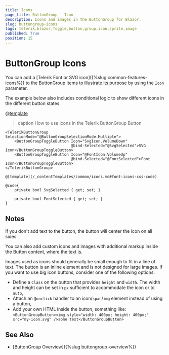 ```yaml
---
title: Icons
page_title: ButtonGroup - Icon
description: Icons and images in the ButtonGroup for Blazor.
slug: buttongroup-icons
tags: telerik,blazor,Toggle,button,group,icon,sprite,image
published: True
position: 15
---
```



# ButtonGroup Icons

You can add a [Telerik Font or SVG icon]({%slug common-features-icons%}) to the ButtonGroup items to illustrate its purpose by using the `Icon` parameter.

The example below also includes conditional logic to show different icons in the different button states.

@[template](/_contentTemplates/common/icons.md#font-icons-css-note)

>caption How to use icons in the Telerik ButtonGroup Button

````RAZOR
<TelerikButtonGroup SelectionMode="@ButtonGroupSelectionMode.Multiple">
    <ButtonGroupToggleButton Icon="SvgIcon.VolumeDown"
                             @bind-Selected="@SvgSelected">SVG Icon</ButtonGroupToggleButton>
    <ButtonGroupToggleButton Icon="@FontIcon.VolumeUp"
                             @bind-Selected="@FontSelected">Font Icon</ButtonGroupToggleButton>
</TelerikButtonGroup>

@[template](/_contentTemplates/common/icons.md#font-icons-css-code)

@code{
    private bool SvgSelected { get; set; }

    private bool FontSelected { get; set; }
}
````

## Notes

If you don't add text to the button, the button will center the icon on all sides.

You can also add custom icons and images with additional markup inside the Button content, where the text is.

Images used as icons should generally be small enough to fit in a line of text. The button is an inline element and is not designed for large images. If you want to use big icon buttons, consider one of the following options:

* Define a `Class` on the button that provides `height` and `width`. The width and height can be set in `px` sufficient to accommodate the icon or to `auto`,
* Attach an `@onclick` handler to an icon/`span`/`img` element instead of using a button,
* Add your own HTML inside the button, something like: `<ButtonGroupButton><img style="width: 400px; height: 400px;" src="my-icon.svg" />some text</ButtonGroupButton>`


## See Also

* [ButtonGroup Overview]({%slug buttongroup-overview%})
